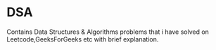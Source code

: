 # DSA
Contains Data Structures &amp; Algorithms problems that i have solved on Leetcode,GeeksForGeeks etc with brief explanation. 
